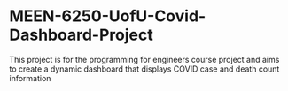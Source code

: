 # MEEN-6250-UofU-Covid-Dashboard-Project
This project is for the programming for engineers course project and aims to create a dynamic dashboard that displays COVID case and death count information
